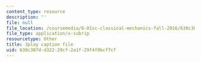 ```yaml
---
content_type: resource
description: ''
file: null
file_location: /coursemedia/8-01sc-classical-mechanics-fall-2016/638c307dd32229cf2a1f29f4f0bcf7cf_ThZH56PUwNc.srt
file_type: application/x-subrip
resourcetype: Other
title: 3play caption file
uid: 638c307d-d322-29cf-2a1f-29f4f0bcf7cf
---
```

